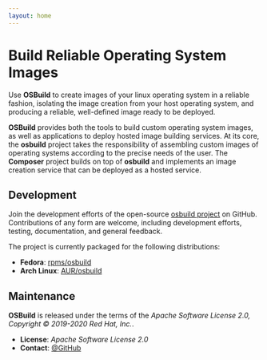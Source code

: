 ```yaml
---
layout: home
---
```

# Build Reliable Operating System Images

Use **OSBuild** to create images of your linux operating system in a reliable
fashion, isolating the image creation from your host operating system, and
producing a reliable, well-defined image ready to be deployed.

**OSBuild** provides both the tools to build custom operating system images, as
well as applications to deploy hosted image building services. At its core, the
**osbuild** project takes the responsibility of assembling custom images of
operating systems according to the precise needs of the user. The **Composer**
project builds on top of **osbuild** and implements an image creation service
that can be deployed as a hosted service.

## Development

Join the development efforts of the open-source
[osbuild project](https://github.com/osbuild) on GitHub. Contributions of any
form are welcome, including development efforts, testing, documentation, and
general feedback.

The project is currently packaged for the following distributions:

 * **Fedora**: [rpms/osbuild](https://src.fedoraproject.org/rpms/osbuild)
 * **Arch Linux**: [AUR/osbuild](https://aur.archlinux.org/packages/osbuild/)

## Maintenance

**OSBuild** is released under the terms of the *Apache Software License 2.0,
Copyright © 2019-2020 Red Hat, Inc.*.

 * **License**: *Apache Software License 2.0*
 * **Contact**: [@GitHub](https://github.com/osbuild)
